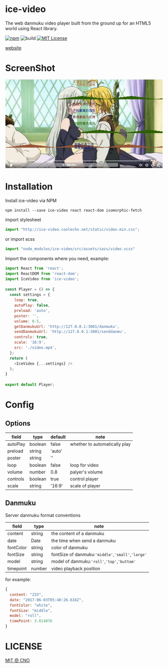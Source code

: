 # ice-video

The web danmuku video player built from the ground up for an HTML5 world using React library.

[![npm](https://img.shields.io/badge/npm-v0.1.0-brightgreen.svg)](https://www.npmjs.com/package/ice-video)
![build](https://img.shields.io/badge/build-passing-green.svg)
[![MIT License](https://img.shields.io/github/license/mashape/apistatus.svg?maxAge=2592000)](https://github.com/IceEnd/icePlayer/blob/master/LICENSE)

[website](http://ice-video.coolecho.net)

# ScreenShot
![ScreenShot](./screenShot.jpeg)

# Installation

Install ice-video via NPM

```shell
npm install --save ice-video react react-dom isomorphic-fetch
```

import stylesheet

```javascript
import "http://ice-video.coolecho.net/static/video.min.css";
```

or import scss

```javascript
import "node_modules/ice-video/src/assets/sass/video.scss"
```


Import the components where you need, example:

```javascript
import React from 'react';
import ReactDOM from 'react-dom';
import IceVideo from 'ice-video';

const Player = () => {
  const settings = {
    loop: true,
    autoPlay: false,
    preload: 'auto',
    poster: '',
    volume: 0.5,
    getDanmukuUrl: 'http://127.0.0.1:3001/danmuku',
    sendDanmukuUrl: 'http://127.0.0.1:3001/senddanmu',
    controls: true,
    scale: '16:9',
    src: './video.mp4',
  };
  return (
    <IceVideo {...settings} />
  );
}

export default Player;

```

# Config

## Options

|field|type|default|note|
|-----|----|-------|----|
|autoPlay|boolean|false|whether to automatically play|
|preload|string|'auto'||
|poster|string|''||
|loop|boolean|false|loop for video|
|volume|number|0.8|palyer's volume|
|controls|boolean|true|control player|
|scale|string|'16:9'|scale of player|

## Danmuku

Server danmuku format conventions

|field|type|note|
|-----|----|----|
|content|string|the content of a danmuku|
|date|Date|the time when send a danmuku|
|fontColor|string|color of danmuku|
|fontSize|string|fontSize of danmuku:```'middle'```,```'small'```,```'large'```|
|model|string|model of danmuku:```'roll'```,```'top'```,```'buttom'```|
|timepoint|number|video playback position|

for example:

```javascript
{
  content: "233",
  date: "2017-06-03T05:40:26.616Z",
  fontColor: "white",
  fontSize: "middle",
  model: "roll",
  timePoint: 3.014076
}
```

# LICENSE

[MIT @ CNO](./LICENSE)
